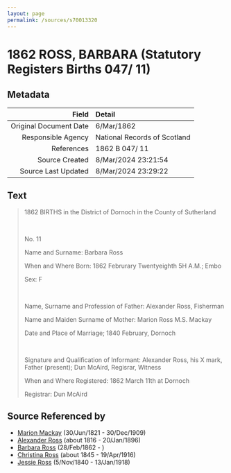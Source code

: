 ```yaml
---
layout: page
permalink: /sources/s70013320
---
```


# 1862 ROSS, BARBARA (Statutory Registers Births 047/ 11)

## Metadata
Field | Detail
---:|:---
Original Document Date | 6/Mar/1862
Responsible Agency | National Records of Scotland
References | 1862 B 047/ 11
Source Created | 8/Mar/2024 23:21:54
Source Last Updated | 8/Mar/2024 23:29:22

## Text

> 1862 BIRTHS in the District of Dornoch in the County of Sutherland
>
> <br/>
>
> No. 11
>
> Name and Surname: Barbara Ross
>
> When and Where Born: 1862 Februrary Twentyeighth 5H A.M.; Embo
>
> Sex: F
>
> <br/>
>
> Name, Surname and Profession of Father: Alexander Ross, Fisherman
>
> Name and Maiden Surname of Mother: Marion Ross M.S. Mackay
>
> Date and Place of Marriage; 1840 February, Dornoch
>
> <br/>
>
> Signature and Qualification of Informant: Alexander Ross, his X mark, Father (present); Dun McAird, Regisrar, Witness
>
> When and Where Registered: 1862 March 11th at Dornoch
>
> Registrar: Dun McAird
>

## Source Referenced by

* [Marion Mackay](../people/@78930004@-marion-mackay-b1821-6-30-d1909-12-30.md) (30/Jun/1821 - 30/Dec/1909)
* [Alexander Ross](../people/@81387900@-alexander-ross-b1816-d1896-1-20.md) (about 1816 - 20/Jan/1896)
* [Barbara Ross](../people/@82167024@-barbara-ross-b1862-2-28-d.md) (28/Feb/1862 - )
* [Christina Ross](../people/@81183416@-christina-ross-b1845-d1916-4-19.md) (about 1845 - 19/Apr/1916)
* [Jessie Ross](../people/@60546968@-jessie-ross-b1840-11-5-d1918-1-13.md) (5/Nov/1840 - 13/Jan/1918)

